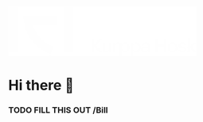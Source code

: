 <img src='logo_white.png'/>

<h1>Hi there 👋</h1>

<h3>TODO FILL THIS OUT /Bill</h3>
<!--

**Here are some ideas to get you started:**
#TODO FILL THIS OUT /Bill

🙋‍♀️ A short introduction - what is your organization all about?
🌈 Contribution guidelines - how can the community get involved?
👩‍💻 Useful resources - where can the community find your docs? Is there anything else the community should know?
🍿 Fun facts - what does your team eat for breakfast?
🧙 Remember, you can do mighty things with the power of [Markdown](https://docs.github.com/github/writing-on-github/getting-started-with-writing-and-formatting-on-github/basic-writing-and-formatting-syntax)
-->
